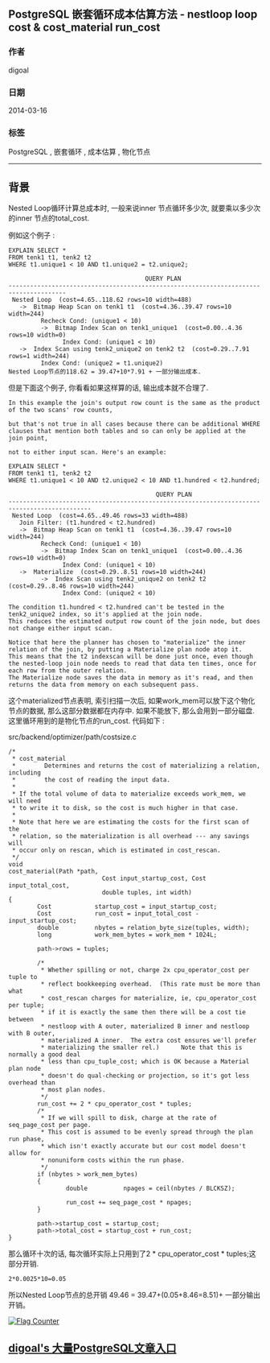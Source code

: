 ## PostgreSQL 嵌套循环成本估算方法 - nestloop loop cost & cost_material run_cost  
                                                      
### 作者                                                     
digoal                                                      
                                                      
### 日期                                                    
2014-03-16                         
                                                      
### 标签                                                    
PostgreSQL , 嵌套循环 , 成本估算 , 物化节点                                                              
                                                      
----                                                    
                                                      
## 背景                            
Nested Loop循环计算总成本时, 一般来说inner 节点循环多少次, 就要乘以多少次的inner 节点的total_cost.   
  
例如这个例子 :   
  
```  
EXPLAIN SELECT *  
FROM tenk1 t1, tenk2 t2  
WHERE t1.unique1 < 10 AND t1.unique2 = t2.unique2;  
  
                                      QUERY PLAN  
--------------------------------------------------------------------------------------  
 Nested Loop  (cost=4.65..118.62 rows=10 width=488)  
   ->  Bitmap Heap Scan on tenk1 t1  (cost=4.36..39.47 rows=10 width=244)  
         Recheck Cond: (unique1 < 10)  
         ->  Bitmap Index Scan on tenk1_unique1  (cost=0.00..4.36 rows=10 width=0)  
               Index Cond: (unique1 < 10)  
   ->  Index Scan using tenk2_unique2 on tenk2 t2  (cost=0.29..7.91 rows=1 width=244)  
         Index Cond: (unique2 = t1.unique2)  
Nested Loop节点的118.62 = 39.47+10*7.91 + 一部分输出成本.  
```  
  
但是下面这个例子, 你看看如果这样算的话, 输出成本就不合理了.  
  
```  
In this example the join's output row count is the same as the product of the two scans' row counts,   
  
but that's not true in all cases because there can be additional WHERE clauses that mention both tables and so can only be applied at the join point,   
  
not to either input scan. Here's an example:  
  
EXPLAIN SELECT *  
FROM tenk1 t1, tenk2 t2  
WHERE t1.unique1 < 10 AND t2.unique2 < 10 AND t1.hundred < t2.hundred;  
  
                                         QUERY PLAN  
---------------------------------------------------------------------------------------------  
 Nested Loop  (cost=4.65..49.46 rows=33 width=488)  
   Join Filter: (t1.hundred < t2.hundred)  
   ->  Bitmap Heap Scan on tenk1 t1  (cost=4.36..39.47 rows=10 width=244)  
         Recheck Cond: (unique1 < 10)  
         ->  Bitmap Index Scan on tenk1_unique1  (cost=0.00..4.36 rows=10 width=0)  
               Index Cond: (unique1 < 10)  
   ->  Materialize  (cost=0.29..8.51 rows=10 width=244)  
         ->  Index Scan using tenk2_unique2 on tenk2 t2  (cost=0.29..8.46 rows=10 width=244)  
               Index Cond: (unique2 < 10)  
  
The condition t1.hundred < t2.hundred can't be tested in the tenk2_unique2 index, so it's applied at the join node.   
This reduces the estimated output row count of the join node, but does not change either input scan.  
  
Notice that here the planner has chosen to "materialize" the inner relation of the join, by putting a Materialize plan node atop it.   
This means that the t2 indexscan will be done just once, even though the nested-loop join node needs to read that data ten times, once for each row from the outer relation.   
The Materialize node saves the data in memory as it's read, and then returns the data from memory on each subsequent pass.  
```  
  
这个materialized节点表明, 索引扫描一次后, 如果work_mem可以放下这个物化节点的数据, 那么这部分数据都在内存中. 如果不能放下, 那么会用到一部分磁盘. 这里循环用到的是物化节点的run_cost. 代码如下 :   
  
src/backend/optimizer/path/costsize.c  
  
```  
/*  
 * cost_material  
 *        Determines and returns the cost of materializing a relation, including  
 *        the cost of reading the input data.  
 *  
 * If the total volume of data to materialize exceeds work_mem, we will need  
 * to write it to disk, so the cost is much higher in that case.  
 *  
 * Note that here we are estimating the costs for the first scan of the  
 * relation, so the materialization is all overhead --- any savings will  
 * occur only on rescan, which is estimated in cost_rescan.  
 */  
void  
cost_material(Path *path,  
                          Cost input_startup_cost, Cost input_total_cost,  
                          double tuples, int width)  
{  
        Cost            startup_cost = input_startup_cost;  
        Cost            run_cost = input_total_cost - input_startup_cost;  
        double          nbytes = relation_byte_size(tuples, width);  
        long            work_mem_bytes = work_mem * 1024L;  
  
        path->rows = tuples;  
  
        /*  
         * Whether spilling or not, charge 2x cpu_operator_cost per tuple to  
         * reflect bookkeeping overhead.  (This rate must be more than what  
         * cost_rescan charges for materialize, ie, cpu_operator_cost per tuple;  
         * if it is exactly the same then there will be a cost tie between  
         * nestloop with A outer, materialized B inner and nestloop with B outer,  
         * materialized A inner.  The extra cost ensures we'll prefer  
         * materializing the smaller rel.)      Note that this is normally a good deal  
         * less than cpu_tuple_cost; which is OK because a Material plan node  
         * doesn't do qual-checking or projection, so it's got less overhead than  
         * most plan nodes.  
         */  
        run_cost += 2 * cpu_operator_cost * tuples;  
        /*  
         * If we will spill to disk, charge at the rate of seq_page_cost per page.  
         * This cost is assumed to be evenly spread through the plan run phase,  
         * which isn't exactly accurate but our cost model doesn't allow for  
         * nonuniform costs within the run phase.  
         */  
        if (nbytes > work_mem_bytes)  
        {  
                double          npages = ceil(nbytes / BLCKSZ);  
  
                run_cost += seq_page_cost * npages;  
        }  
  
        path->startup_cost = startup_cost;  
        path->total_cost = startup_cost + run_cost;  
}  
```  
  
那么循环十次的话, 每次循环实际上只用到了2 * cpu_operator_cost * tuples;这部分开销.  
  
```  
2*0.0025*10=0.05  
```  
  
所以Nested Loop节点的总开销 49.46 = 39.47+(0.05+8.46=8.51)+ 一部分输出开销。  
      
  
<a rel="nofollow" href="http://info.flagcounter.com/h9V1"  ><img src="http://s03.flagcounter.com/count/h9V1/bg_FFFFFF/txt_000000/border_CCCCCC/columns_2/maxflags_12/viewers_0/labels_0/pageviews_0/flags_0/"  alt="Flag Counter"  border="0"  ></a>  
  
  
  
  
  
  
## [digoal's 大量PostgreSQL文章入口](https://github.com/digoal/blog/blob/master/README.md "22709685feb7cab07d30f30387f0a9ae")
  
